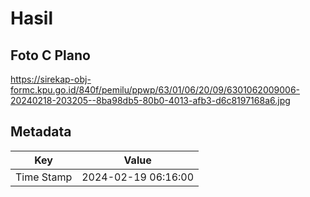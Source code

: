 # Hasil

## Foto C Plano

https://sirekap-obj-formc.kpu.go.id/840f/pemilu/ppwp/63/01/06/20/09/6301062009006-20240218-203205--8ba98db5-80b0-4013-afb3-d6c8197168a6.jpg


## Metadata

| Key        | Value               |
| ---------- | ------------------- |
| Time Stamp | 2024-02-19 06:16:00 |



